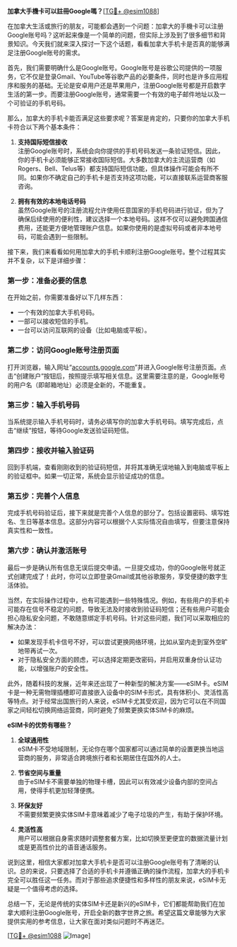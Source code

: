 **加拿大手機卡可以註冊Google嗎？**[[TG💪+ @esim1088](https://t.me/s/esim1088)]

在加拿大生活或旅行的朋友，可能都会遇到一个问题：加拿大的手機卡可以注册Google账号吗？这听起来像是一个简单的问题，但实际上涉及到了很多细节和背景知识。今天我们就来深入探讨一下这个话题，看看加拿大手机卡是否真的能够满足注册Google账号的需求。

首先，我们需要明确什么是Google账号。Google账号是谷歌公司提供的一项服务，它不仅是登录Gmail、YouTube等谷歌产品的必要条件，同时也是许多应用程序和服务的基础。无论是安卓用户还是苹果用户，注册Google账号都是开启数字生活的第一步。而要注册Google账号，通常需要一个有效的电子邮件地址以及一个可验证的手机号码。

那么，加拿大的手机卡能否满足这些要求呢？答案是肯定的，只要你的加拿大手机卡符合以下两个基本条件：

1. **支持国际短信接收**  
   注册Google账号时，系统会向你提供的手机号码发送一条验证短信。因此，你的手机卡必须能够正常接收国际短信。大多数加拿大的主流运营商（如Rogers、Bell、Telus等）都支持国际短信功能，但具体操作可能会有所不同。如果你不确定自己的手机卡是否支持这项功能，可以直接联系运营商客服咨询。

2. **拥有有效的本地电话号码**  
   虽然Google账号的注册流程允许使用任意国家的手机号码进行验证，但为了确保后续使用的便利性，建议选择一个本地号码。这样不仅可以避免跨国通信费用，还能更方便地管理账户信息。如果你使用的是虚拟号码或者非本地号码，可能会遇到一些限制。

接下来，我们来看看如何用加拿大的手机卡顺利注册Google账号。整个过程其实并不复杂，以下是详细步骤：

### 第一步：准备必要的信息
在开始之前，你需要准备好以下几样东西：
- 一个有效的加拿大手机号码。
- 一部可以接收短信的手机。
- 一台可以访问互联网的设备（比如电脑或平板）。

### 第二步：访问Google账号注册页面
打开浏览器，输入网址“[accounts.google.com](http://accounts.google.com)”并进入Google账号注册页面。点击“创建账户”按钮后，按照提示填写相关信息。这里需要注意的是，Google账号的用户名（即邮箱地址）必须是全新的，不能重复。

### 第三步：输入手机号码
当系统提示输入手机号码时，请务必填写你的加拿大手机号码。填写完成后，点击“继续”按钮，等待Google发送验证码短信。

### 第四步：接收并输入验证码
回到手机端，查看刚刚收到的验证码短信，并将其准确无误地输入到电脑或平板上的验证框中。如果一切正常，系统会显示验证成功的信息。

### 第五步：完善个人信息
完成手机号码验证后，接下来就是完善个人信息的部分了。包括设置密码、填写姓名、生日等基本信息。这部分内容可以根据个人实际情况自由填写，但要注意保持真实性和一致性。

### 第六步：确认并激活账号
最后一步是确认所有信息无误后提交申请。一旦提交成功，你的Google账号就正式创建完成了！此时，你可以立即登录Gmail或其他谷歌服务，享受便捷的数字生活体验。

当然，在实际操作过程中，也有可能遇到一些特殊情况。例如，有些用户的手机卡可能存在信号不稳定的问题，导致无法及时接收到验证码短信；还有些用户可能会担心隐私安全问题，不敢随意绑定手机号码。针对这些问题，我们可以采取相应的解决办法：

- 如果发现手机卡信号不好，可以尝试更换网络环境，比如从室内走到室外空旷地带再试一次。
- 对于隐私安全方面的顾虑，可以选择定期更改密码，并启用双重身份认证功能，以增强账户的安全性。

此外，随着科技的发展，近年来还出现了一种新型的解决方案——eSIM卡。eSIM卡是一种无需物理插槽即可直接嵌入设备中的SIM卡形式，具有体积小、灵活性高等特点。对于经常出国旅行的人来说，eSIM卡尤其受欢迎，因为它可以在不同国家之间轻松切换网络运营商，同时避免了频繁更换实体SIM卡的麻烦。

**eSIM卡的优势有哪些？**  
1. **全球通用性**  
   eSIM卡不受地域限制，无论你在哪个国家都可以通过简单的设置更换当地运营商的服务，非常适合跨境旅行者和长期居住在国外的人士。

2. **节省空间与重量**  
   由于eSIM卡不需要单独的物理卡槽，因此可以有效减少设备内部的空间占用，使得手机更加轻薄便携。

3. **环保友好**  
   不需要频繁更换实体SIM卡意味着减少了电子垃圾的产生，有助于保护环境。

4. **灵活性高**  
   用户可以根据自身需求随时调整套餐方案，比如切换至更便宜的数据流量计划或是更高性价比的语音通话服务。

说到这里，相信大家都对加拿大手机卡是否可以注册Google账号有了清晰的认识。总的来说，只要选择了合适的手机卡并遵循正确的操作流程，加拿大的手机卡完全可以胜任这一任务。而对于那些追求便捷性和多样性的朋友来说，eSIM卡无疑是一个值得考虑的选择。

总结一下，无论是传统的实体SIM卡还是新兴的eSIM卡，它们都能帮助我们在加拿大顺利注册Google账号，开启全新的数字世界之旅。希望这篇文章能够为大家提供实用的参考信息，让大家在面对类似问题时不再迷茫。

[[TG💪+ @esim1088](https://t.me/s/esim1088) ![Image](https://i.postimg.cc/4NQfJmqS/Snipaste-2025-05-13-00-14-12.png)]
